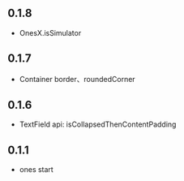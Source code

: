 ## 0.1.8

* OnesX.isSimulator

## 0.1.7

* Container border、roundedCorner

## 0.1.6

* TextField api: isCollapsedThenContentPadding

## 0.1.1

* ones start
